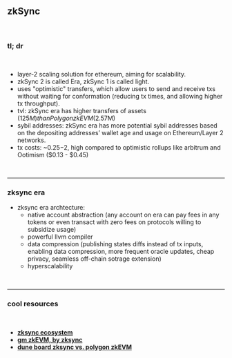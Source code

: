 ## zkSync

<br>

### tl; dr

<br>

* layer-2 scaling solution for ethereum, aiming for scalability. 
* zkSync 2 is called Era, zkSync 1 is called light.
* uses "optimistic" transfers, which allow users to send and receive txs without waiting for conformation (reducing tx times, and allowing higher tx throughput).
* tvl: zkSync era has higher transfers of assets ($125M) than Polygon zkEVM ($2.57M) 
* sybil addresses: zkSync era has more potential sybil addresses based on the depositing addresses’ wallet age and usage on Ethereum/Layer 2 networks. 
* tx costs: ~$0.25-$2, high compared to optimistic rollups like arbitrum and Ootimism ($0.13 - $0.45)

<br>

----

### zksync era

* zksync era archtecture:
  * native account abstraction (any account on era can pay fees in any tokens or even transact with zero fees on protocols willing to subsidize usage)
  * powerful llvm compiler
  * data compression (publishing states diffs instead of tx inputs, enabling data compression, more frequent oracle updates, cheap privacy, seamless off-chain sotrage extension)
  * hyperscalability 


<br>

----

### cool resources

<br>

* **[zksync ecosystem](https://ecosystem.zksync.io/)**
* **[gm zkEVM, by zksync](https://blog.matter-labs.io/gm-zkevm-171b12a26b36)**
* **[dune board zksync vs. polygon zkEVM](https://dune.com/21shares_research/zkevm-comparison-zksync-era-vs-polygon-hermez)**
